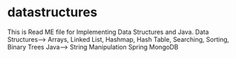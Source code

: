 # datastructures
This is Read ME file for Implementing Data Structures and Java.
Data Structures--> Arrays, Linked List, Hashmap, Hash Table, Searching, Sorting, Binary Trees
Java--> String Manipulation
Spring
MongoDB
